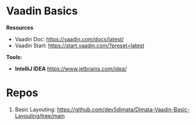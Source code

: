 # Vaadin Basics
**Resources**
 - Vaadin Doc: https://vaadin.com/docs/latest/
 - Vaadin Start: https://start.vaadin.com/?preset=latest 

**Tools:**
 - **IntelliJ IDEA** https://www.jetbrains.com/idea/
 

# Repos

 1. Basic Layouting: https://github.com/dev5dimata/Dimata-Vaadin-Basic-Layouting/tree/main
